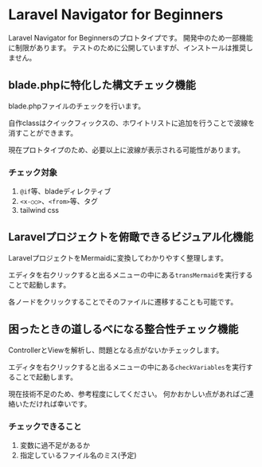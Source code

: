 # Laravel Navigator for Beginners

Laravel Navigator for Beginnersのプロトタイプです。
開発中のため一部機能に制限があります。
テストのために公開していますが、インストールは推奨しません。

## blade.phpに特化した**構文チェック**機能
blade.phpファイルのチェックを行います。

自作classはクイックフィックスの、ホワイトリストに追加を行うことで波線を消すことができます。

現在プロトタイプのため、必要以上に波線が表示される可能性があります。

### チェック対象
1. `@if`等、bladeディレクティブ
2. `<x-○○>`、`<from>`等、タグ
3. tailwind css

## Laravelプロジェクトを俯瞰できる**ビジュアル化**機能
LaravelプロジェクトをMermaidに変換してわかりやすく整理します。

エディタを右クリックすると出るメニューの中にある`transMermaid`を実行することで起動します。

各ノードをクリックすることでそのファイルに遷移することも可能です。

## 困ったときの道しるべになる**整合性チェック**機能
ControllerとViewを解析し、問題となる点がないかチェックします。

エディタを右クリックすると出るメニューの中にある`checkVariables`を実行することで起動します。

現在技術不足のため、参考程度にしてください。
何かおかしい点があればご連絡いただければ幸いです。

### チェックできること
1. 変数に過不足があるか
2. 指定しているファイル名のミス(予定)
